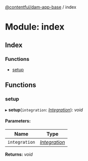 [@contentful/dam-app-base](../README.md) / index

# Module: index

## Index

### Functions

* [setup](index.md#setup)

## Functions

### setup

▸ **setup**(`integration`: [*Integration*](../interfaces/interfaces.integration.md)): *void*

#### Parameters:

Name | Type |
------ | ------ |
`integration` | [*Integration*](../interfaces/interfaces.integration.md) |

**Returns:** *void*
